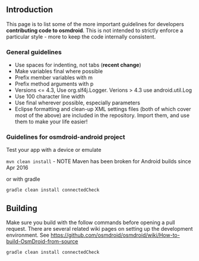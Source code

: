 ## Introduction

This page is to list some of the more important guidelines for developers **contributing code to osmdroid**.  This is not intended to strictly enforce a particular style - more to keep the code internally consistent.

### General guidelines

 * Use spaces for indenting, not tabs (**recent change**)
 * Make variables final where possible
 * Prefix member variables with m
 * Prefix method arguments with p
 * Versions <= 4.3, Use org.slf4j.Logger. Verions > 4.3 use android.util.Log
 * Use 100 character line width
 * Use final wherever possible, especially parameters
 * Eclipse formatting and clean-up XML settings files (both of which cover most of the above) are included in the repository. Import them, and use them to make your life easier!

### Guidelines for osmdroid-android project

Test your app with a device or emulate

`mvn clean install` - NOTE Maven has been broken for Android builds since Apr 2016

or with gradle

`gradle clean install connectedCheck`

## Building

Make sure you build with the follow commands before opening a pull request. There are several related wiki pages on setting up the development environment. See https://github.com/osmdroid/osmdroid/wiki/How-to-build-OsmDroid-from-source



```` gradle clean install connectedCheck ````
